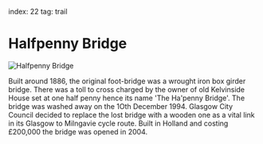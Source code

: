 index: 22
tag: trail

# Halfpenny Bridge

![Halfpenny Bridge](images/halfpenny-bridge.jpg)

Built around 1886, the original foot-bridge was a
wrought iron box girder bridge. There was a toll to cross
charged by the owner of old Kelvinside House set at
one half penny hence its name 'The Ha'penny Bridge'.
The bridge was washed away on the 1Oth December
1994. Glasgow City Council decided to replace the lost
bridge with a wooden one as a vital link in its Glasgow to
Milngavie cycle route. Built in Holland and costing
£200,000 the bridge was opened in 2004.
